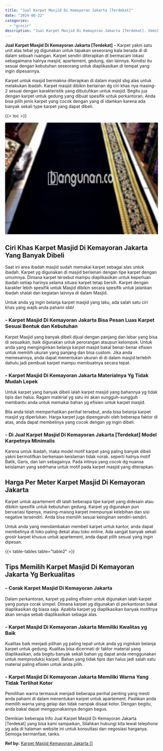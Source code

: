 ```yaml
---
title: "Jual Karpet Masjid Di Kemayoran Jakarta [Terdekat]"
date: "2024-08-22"
categories: 
  - "grosir"
description: "Jual Karpet Masjid Di Kemayoran Jakarta [Terdekat]. Demikian beberapa Info Jual Karpet Masjid Di Kemayoran Jakarta [Terdekat] yang bisa kami sampaikan, Sil..."
---
```


**Jual Karpet Masjid Di Kemayoran Jakarta \[Terdekat\]** – Karpet yakni satu unit alas tebal yg digunakan untuk tapakan seseorang kala berada di di dalam sebuah ruangan. Karpet sendiri diterapkan di bermacam lokasi sebagaimana halnya masjid, apartement, gedung, dan lainnya. Kondisi itu sesuai dengan kebutuhan seseorang untuk diaplikasikan di tempat yang ingin dipesannya.

Karpet untuk masjid bermakna diterapkan di dalam masjid sbg alas untuk melakukan ibadah. Karpet masjid dibikin berlainan dg ciri khas nya masing-2 sesuai dengan karakteristik yang dibutuhkan untuk masjid. Begitu jua dengan karpet untuk gedung yang dibuat spesifik untuk perkantoran. Anda bisa pilih jenis karpet yang cocok dengan yang di idamkan karena ada banyak sekali type karpet yang dapat dibeli.

{{< toc >}}

![Jual Karpet Masjid Di Kemayoran Jakarta [Terdekat]](/images/grosir-karpet-murah-78.png)

## Ciri Khas Karpet Masjid Di Kemayoran Jakarta Yang Banyak Dibeli

Saat ini area ibadah masjid sudah memakai karpet sebagai alas untuk ibadah. Karpet yg digunakan di masjid berlainan dengan tipe karpet dengan umumnya. Dimana karpet tersebut mampu diaplikasikan untuk keperluan ibadah setiap harinya selama situasi karpet tetap bersih. Karpet dengan karakter lebih spesifik untuk Masjid dibikin secara spesifik untuk jalankan ibadah shalat dan kegiatan lainnya di dalam Masjid.

Untuk anda yg ingin belanja karpet masjid yang laku, ada salah satu ciri khas yang wajib anda pahami sbb!

### \- Karpet Masjid Di Kemayoran Jakarta Bisa Pesan Luas Karpet Sesuai Bentuk dan Kebutuhan

Karpet Masjid yang banyak dibeli dijual dengan panjang dan lebar yang bisa di sesuaikan, baik digunakan untuk perorangan ataupun kelompok. Untuk anda yang menginginkan belanja karpet masjid bakal benar-benar efisien untuk memliih ukuran yang panjang dan bisa custom. Jika anda memesannya, anda dapat menentukan ukuran di di dalam masjid terlebih dahulu jadi pembuat karpet mampu membuatnya secara tepat.

### \- Karpet Masjid Di Kemayoran Jakarta Materialnya Yg Tidak Mudah Lepek

Untuk karpet yang banyak dibeli ialah karpet masjid yang bahannya yg tidak tipis dan halus. Ragam material yg satu ini akan sungguh-sungguh membantu anda untuk memakai bahan yg efisien untuk karpet masjid.

Bila anda telah memperhatikan perihal tersebut, anda bisa belanja karpet masjid yg diperlukan. Harga karpet juga dipengaruhi oleh beberapa faktor di atas, anda dapat membelinya yang cocok dengan yg ingin dibeli.

### \- Di Jual Karpet Masjid Di Kemayoran Jakarta \[Terdekat\] Model Karpetnya Minimalis

Karena untuk ibadah, maka model motif karpet yang paling banyak dibeli yakni bermotifkan berkenaan keislaman tidak norak. seperti halnya motif Batik, Garis, dan lain sebagainya. Pada intinya yang cocok dg nuansa keislaman yang sedrhana untuk motif pada karpet masjid yang diterapkan.

## Harga Per Meter Karpet Masjid Di Kemayoran Jakarta

Karpet untuk apartement dll ialah beberapa tipe karpet yang didesain atau dibikin spesifik untuk kebutuhan gedung. Karpet yg digunakan pun bervariasi tipenya, masing-maisng karpet mempunyai kelebihan dan sisi negative tersendiri. Anda bisa memilih sesuai keinginan sendiri-sendiri.

Untuk anda yang mendambakan membeli karpet untuk kantor, anda dapat membelinya di toko paling dekat atau toko online. Ada sangat banyak sekali grosir karpet khusus untuk apartement, anda dapat pilih sesuai yang ingin dipesan.

{{< table-tables table="table2" >}}

## Tips Memilih Karpet Masjid Di Kemayoran Jakarta Yg Berkualitas

### \- Corak Karpet Masjid Di Kemayoran Jakarta

Dalam perkantoran, karpet yg paling efisien untuk digunakan ialah karpet yang punya corak simpel. Dimana karpet yg digunakan di perkantoran bakal diaplikasikan dg biasa saja. Apabila karpet yg diaplikasikan banyak motifnya akan serupa sebab diaplikasikan sebagai alas.

### \- Karpet Masjid Di Kemayoran Jakarta Memiliki Kwalitas yg Baik

Kualitas baik menjadi pilihan yg paling tepat untuk anda yg inginkan belanja karpet untuk gedung. Kualitas bisa dicermati dr faktor material yang diaplikasikan, ada begitu banyak sekali bahan yg dapat anda menggunakan untuk memproduksi karpet. Bahan yang tidak tipis dan halus jadi salah satu material paling efisien untuk anda pilih.

### \- Karpet Masjid Di Kemayoran Jakarta Memiliki Warna Yang Tidak Terlihat Kotor

Pemilihan warna termasuk menjadi beberapa perihal penting yang mesti anda pahami di dalam menentukan karpet untuk apartement. Pastikan anda memilih warna yang gelap dan tidak nampak disaat kotor. Dengan begitu, anda bakal dapat menggunakannya dengan bagus.

Demikian beberapa Info Jual Karpet Masjid Di Kemayoran Jakarta \[Terdekat\] yang bisa kami sampaikan, Silahkan hubungi kita lewat telephone yg ada di halaman website ini untuk konsultasi dan negosiasi harganya. Semoga bermanfaat, tanks.

**Ref by:**  [Karpet Masjid Kemayoran Jakarta []](https://id.wikipedia.org/wiki/Karpet)
